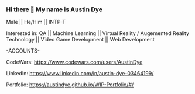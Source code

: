 ### Hi there 👋 My name is Austin Dye
Male || He/Him || INTP-T

Interested in: QA || Machine Learning || Virtual Reality / Augemented Reality Technology || Video Game Development || Web Development

-ACCOUNTS-

CodeWars: https://www.codewars.com/users/AustinDye

LinkedIn: https://www.linkedin.com/in/austin-dye-03464199/

Portfolio: https://austindye.github.io/WIP-Portfolio/#/
